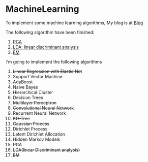 # MachineLearning

To implement some machine learning algorithms, My blog is at [Blog](http://xcszbdnl.github.io/)  

The following algorithm have been finished:  
1. [PCA](https://github.com/xcszbdnl/MachineLearning/blob/master/PCA/pca.py)  
2. [LDA: linear discriminant analysis](https://github.com/xcszbdnl/MachineLearning/blob/master/LinearDiscriminantAnalysis/lda.py)  
3. [EM](https://github.com/xcszbdnl/MachineLearning/blob/master/MixtureModel/mixture.py)  

I'm going to implement the following algorithms

1. ~~Linear Regression with Elastic Net~~
2. Support Vector Machine
3. AdaBoost
4. Naive Bayes
5. Hierarchical Cluster
6. Decision Trees
7. ~~Multilayer Perceptron~~
8. ~~Convolutional Neural Network~~
9. Recurrent Neural Network
10. ~~KD-Tree~~
11. ~~Gaussian Process~~
12. Dirichlet Process
13. Latent Dirichlet Allocation
14. Hidden Markov Models
15. ~~PCA~~
16. ~~LDA(linear Discriminant analysis)~~
17. ~~EM~~